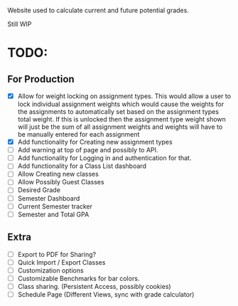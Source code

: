 Website used to calculate current and future potential grades.

Still WIP

# TODO:

## For Production

- [x] Allow for weight locking on assignment types. This would allow a user to lock individual assignment weights which would cause the weights for the assignments to automatically set based on the assignment types total weight. If this is unlocked then the assignment type weight shown will just be the sum of all assignment weights and weights will have to be manually entered for each assignment
- [x] Add functionality for Creating new assignment types
- [ ] Add warning at top of page and possibly to API.
- [ ] Add functionality for Logging in and authentication for that.
- [ ] Add functionality for a Class List dashboard
- [ ] Allow Creating new classes
- [ ] Allow Possibly Guest Classes
- [ ] Desired Grade
- [ ] Semester Dashboard
- [ ] Current Semester tracker
- [ ] Semester and Total GPA

## Extra

- [ ] Export to PDF for Sharing?
- [ ] Quick Import / Export Classes
- [ ] Customization options
- [ ] Customizable Benchmarks for bar colors.
- [ ] Class sharing.  (Persistent Access, possibly cookies)
- [ ] Schedule Page (Different Views, sync with grade calculator)
